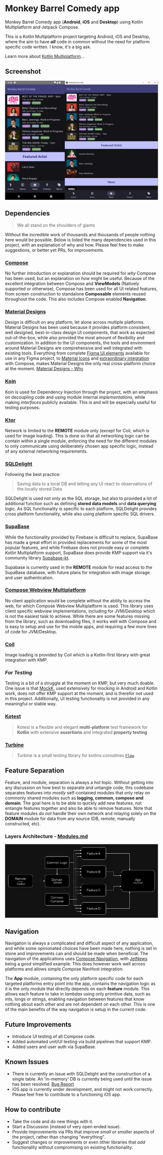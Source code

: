 # Monkey Barrel Comedy app
Monkey Barrel Comedy app (**Android**, **iOS** and **Desktop**) using Kotlin Multiplatform and Jetpack Compose.

This is a Kotlin Multiplatform project targeting Android, iOS and Desktop, where the aim to have ***all*** code in common without the need for platform specific code written. I know, it's a big ask.

Learn more about [Kotlin Multiplatform](https://www.jetbrains.com/help/kotlin-multiplatform-dev/get-started.html)…

## Screenshot
![Screenshots](docs/media/images/capture_desktop_android.png)

## Dependencies

> We all stand on the shoulders of giants

Without the incredible work of thousands and thousands of people nothing here would be possible. Below is listed the many dependencies used in this project, with an explanation of why and how. Please feel free to make suggestions, or better yet PRs, for improvements.

### **[Compose](https://www.jetbrains.com/lp/compose-multiplatform/)**
No further introduction or explanation should be required for *why* Compose has been used, but an explanation on *how* might be useful.
Because of the excellent integration between Compose and **ViewModels** (Natively supported or otherwise), Compose has been used for all UI related features, from screen construction to standalone **Composable** elements reused throughout the code. This also includes Compose enabled **Navigation**.

### **[Material Designs](https://m3.material.io/)**
Design is difficult on any platform, let alone across multiple platforms.
Material Designs has been used because it provides platform consistent, well designed, best-in-class design UI components, that work as expected out-of-the-box, while also provided the most amount of flexibility and customization.
In addition to the UI components, the tools and environment around Material Designs are comprehensive and well integrated with existing tools. Everything from complete [Figma UI elements](https://www.figma.com/community/file/1035203688168086460) available for use in any Figma project, to [Material Icons](https://m3.material.io/styles/icons/applying-icons) and [extraordinary integration](https://m3.material.io/develop/android/jetpack-compose) with Compose, makes Material Designs the only real cross-platform choice at the moment.
[Material Designs - Why](https://m2.material.io/design/platform-guidance/cross-platform-adaptation.html)

### **[Koin](https://insert-koin.io/docs/reference/koin-mp/kmp/)**
Koin is used for Dependency Injection through the project, with an emphasis on decoupling code and using module internal *implementations*, while making *interfaces* publicly available. This is and will be especially useful for testing purposes.

### **[Ktor](https://ktor.io/)**
Network is limited to the **REMOTE** module only (except for Coil, which is used for image loading). This is done so that all networking logic can be contain within a single module, enforcing the need for the different modules to only communicate using deliberately chosen app specific logic, instead of any external networking requirements.

### **[SQLDelight](https://github.com/cashapp/sqldelight)**
Following the best practice:
> Saving data to a local DB and letting any UI react to observations of the locally stored Data

SQLDelight is used not only as the SQL storage, but also to provided a lot of additional function such as defining **stored data models** and **data querying** logic.
As SQL functionality is specific to each platform, SQLDelight provides cross platform functionality, while also using platform specific SQL drivers.

### **[SupaBase](https://supabase.com/)**
While the functionality provided by Firebase is difficult to replace, SupaBase has made a great effort in provided replacements for some of the most popular features, and while Firebase does not provide easy or complete Kotlin Multiplatform support, SupaBase does provide KMP support via it's community library [Supabase-kt](https://github.com/supabase-community/supabase-kt).

Supabase is currently used in the **REMOTE** module for read access to the SupaBase database, with future plans for integration with image storage and user authentication.

### **[Compose Webview Multiplatform](https://github.com/KevinnZou/compose-webview-multiplatform)**
No client application would be complete without the ability to access the web, for which Compose Webview Multiplatform is used.
This library uses client specific webview implementations, including for JVM/Desktop which is not the easiest task to achieve. While there are some features missing from the library, such as downloading files, it works well with Compose and is easy to setup and use for the mobile apps, and requiring a few more lines of code for JVM/Desktop.

### **[Coil](https://coil-kt.github.io/coil/)**
Image loading is provided by Coil which is a Kotlin-first library with great integration with KMP.

### *For Testing*
Testing is a bit of a struggle at the moment on KMP, but very much doable.
One issue is that [MockK](https://mockk.io/), used extensively for mocking in Android and Kotlin work, does not offer KMP support at the moment, and is therefor not used in this project.
Additionally, UI testing functionality is not provided in any meaningful or stable way.

### **[Kotest](https://kotest.io/)**
> Kotest is a flexible and elegant **multi-platform** test framework for **Kotlin** with extensive **assertions** and integrated **property testing**

### **[Turbine](https://github.com/cashapp/turbine)**
> Turbine is a small testing library for kotlinx.coroutines [`Flow`](https://kotlin.github.io/kotlinx.coroutines/kotlinx-coroutines-core/kotlinx.coroutines.flow/-flow/).



## Feature Separation
Feature, and module, separation is always a hot topic. Without getting into any discussion on how best to separate and untangle code, this codebase separates features into *mostly* self-contained modules that only relay on commonly shared modules such as **logging, common, compose and domain**.
The goal here is to be able to quickly add new features, not entangle features together and also be able to remove features. Note that feature modules *do not* handle their own network and relaying solely on the **DOMAIN** module for data from any source (DB, remote, manually constructed, etc).

### Layers Architecture - [Modules.md](docs/MODULES.md)
![Layering](docs/media/images/mbc_overview.png)

## Navigation
Navigation is always a complicated and difficult aspect of any application, and while some opinionated choices have been made here, nothing is set in stone and improvements can and should be made when beneficial.
The navigation of the applications uses [Compose Navigation](https://www.jetbrains.com/help/kotlin-multiplatform-dev/compose-navigation-routing.html), with [JetNews](https://github.com/android/compose-samples/tree/main/JetNews) being a good simplified example. This does however work well across platforms and allows simple Compose NavHost integration.

The **App** module, containing the only platform specific code for each targeted platforms entry point into the app, contains the navigation logic as it is the only module that directly depends on each **feature** module. This allows each feature to take in *lambdas* using only primitive data, such as ints, longs or strings, enabling navigation between features that know nothing about each other and are not dependent on each other. This is one of the main benefits of the way navigation is setup in the current code.


## Future Improvements

- Introduce UI testing of all Compose code.
- Added automated unit/UI testing via build pipelines that support KMP.
- Added users and user auth via SupaBase.

## Known Issues

- There is currently an issue with SQLDelight and the construction of a single table. An 'in-memory' DB is currently being used until the issue has been resolved. [Bug Report](https://github.com/cashapp/sqldelight/issues/5291)
- iOS app is currently under development, and might not work correctly. Please feel free to contribute to a functioning iOS app.

## How to contribute
- Take the code and do new things with it.
- Start a Discussion (instead of very open ended issue).
- Provide improvements via PRs that improve *small or smaller* aspects of the project, rather than changing "everything".
- Suggest changes or improvements or even other libraries that *add* functionality without compromising on existing functionality.
